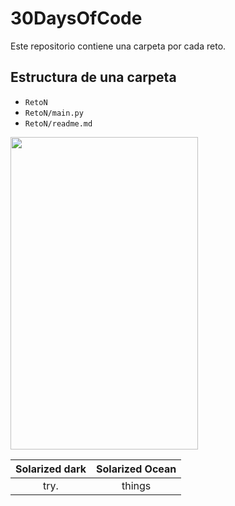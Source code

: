 # 30DaysOfCode 

Este repositorio contiene una carpeta por cada reto. 

## Estructura de una carpeta
- `RetoN` 
- `RetoN/main.py`
- `RetoN/readme.md `



[<img src="https://res.cloudinary.com/marcomontalbano/image/upload/v1664255112/video_to_markdown/images/tiktok--7147353615311637765-c05b58ac6eb4c4700831b2b3070cd403.jpg" width = "300" height = "500">](https://www.tiktok.com/@steveeeeess/video/7147353615311637765?is_copy_url=1&is_from_webapp=v1)


Solarized dark             |  Solarized Ocean
:-------------------------:|:-------------------------:
try.                       |  things
